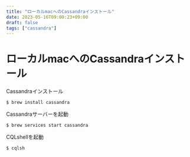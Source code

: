 ```yaml
---
title: "ローカルmacへのCassandraインストール"
date: 2023-05-16T09:00:23+09:00
draft: false
tags: ["cassandra"] 
---
```

<!--more-->
# ローカルmacへのCassandraインストール
Cassandraインストール
```
$ brew install cassandra
```

Cassandraサーバーを起動
```
$ brew services start cassandra
```
CQLshellを起動
```
$ cqlsh
```
